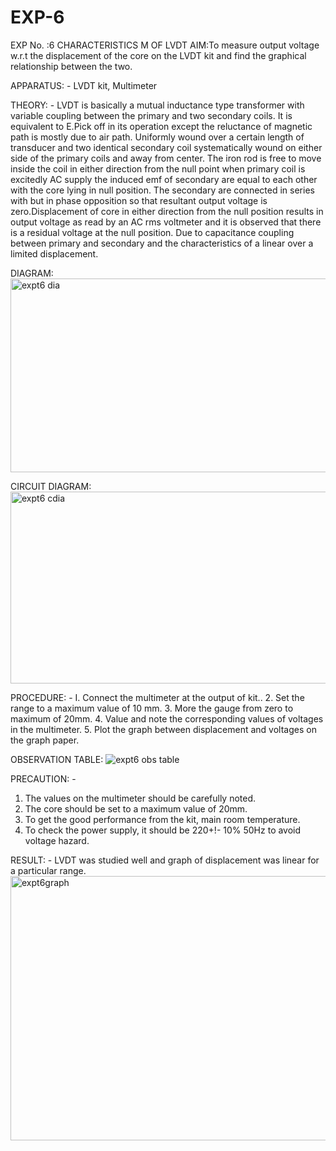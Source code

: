# EXP-6
EXP No. :6 			CHARACTERISTICS M OF LVDT
AIM:To measure output voltage w.r.t the displacement of the core on the LVDT kit and
find the graphical relationship between the two.

APPARATUS: - LVDT kit, Multimeter

THEORY: - LVDT is basically a mutual inductance type transformer with variable coupling between the primary and two secondary coils. It is equivalent to E.Pick off in its operation except the reluctance of magnetic path is mostly due to air path. Uniformly wound over a certain length of transducer and two identical secondary coil systematically wound on either side of the primary coils and away from center. The iron rod is free to move inside the coil in either direction from the null point when primary coil is excitedly AC supply the induced emf of secondary are equal to each other with the core lying in null position. The secondary are connected in series with but in phase opposition so that resultant output voltage is zero.Displacement of core in either direction from the null position results in output voltage as read by an AC rms voltmeter and it is observed that there is a residual voltage at the null position. Due to capacitance coupling between primary and secondary and the characteristics of a linear over a limited  displacement.

DIAGRAM:
<img width="577" height="310" alt="expt6 dia" src="https://github.com/user-attachments/assets/c372fe87-ac89-4119-8dac-16086f33d30e" />

CIRCUIT DIAGRAM:
<img width="720" height="307" alt="expt6 cdia" src="https://github.com/user-attachments/assets/bbf8fb14-b15d-442c-b470-577daad961d5" />

PROCEDURE: -
I. Connect the multimeter at the output of kit..
2. Set the range to a maximum value of 10 mm.
3. More the gauge from zero to maximum of 20mm.
4. Value and note the corresponding values of voltages in the multimeter.
5. Plot the graph between displacement and voltages on the graph paper.


OBSERVATION TABLE:
![expt6 obs table](https://github.com/user-attachments/assets/23cb4a29-449d-421c-bec0-f2a50816c08c)


PRECAUTION: -
1. The values on the multimeter should be carefully noted.
2. The core should be set to a maximum value of 20mm.
3. To get the good performance from the kit, main room temperature.
4. To check the power supply, it should be 220+!- 10% 50Hz to avoid voltage hazard.

RESULT: - LVDT was studied well and graph of displacement was linear for a particular range.
<img width="867" height="423" alt="expt6graph" src="https://github.com/user-attachments/assets/17846ea5-1265-474e-acdf-d3f09bc32233" />



